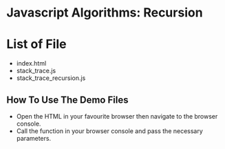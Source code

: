 # Javascript Algorithms: Recursion

# List of File

- index.html
- stack_trace.js
- stack_trace_recursion.js

## How To Use The Demo Files

- Open the HTML in your favourite browser then navigate to the browser console.
- Call the function in your browser console and pass the necessary parameters.
